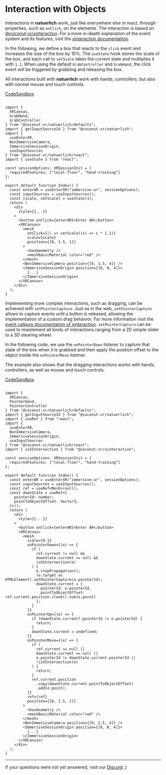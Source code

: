 # Interaction with Objects

Interactions in **natuerlich** work, just like everywhere else in react, through properties, such as `onClick`, on the elements. The interaction is based on [@coconut-xr/xinteraction](https://github.com/coconut-xr/xinteraction). For a more in-depth explanation of the event system and its features, visit the [xinteraction documentation](https://coconut-xr.github.io/xinteraction/#/).

In the following, we define a box that reacts to the `click` event and increases the size of the box by 10%. The `useState` hook stores the scale of the box, and each call to `setScale` takes the current state and multiplies it with `1.1`. When using the default `GrabController` and `GrabHand`, the click event will be triggered by grabbing and releasing the box.

All interactions built with **natuerlich**  work with hands, controllers, but also with normal mouse and touch controls.

[CodeSandbox](https://codesandbox.io/s/natuerlich-object-interaction-lj9lpj?file=/src/app.tsx)

![]()

```tsx
import {
  XRCanvas,
  GrabHand,
  GrabController
} from "@coconut-xr/natuerlich/defaults";
import { getInputSourceId } from "@coconut-xr/natuerlich";
import {
  useEnterXR,
  NonImmersiveCamera,
  ImmersiveSessionOrigin,
  useInputSources
} from "@coconut-xr/natuerlich/react";
import { useState } from "react";

const sessionOptions: XRSessionInit = {
  requiredFeatures: ["local-floor", "hand-tracking"]
};

export default function Index() {
  const enterAR = useEnterXR("immersive-ar", sessionOptions);
  const inputSources = useInputSources();
  const [scale, setScale] = useState(1);
  return (
    <div
      style={{...}}
    >
      <button onClick={enterAR}>Enter AR</button>
      <XRCanvas>
        <mesh
          onClick={() => setScale((s) => s * 1.1)}
          scale={scale}
          position={[0, 1.5, 1]}
        >
          <boxGeometry />
          <meshBasicMaterial color="red" />
        </mesh>
        <NonImmersiveCamera position={[0, 1.5, 4]} />
        <ImmersiveSessionOrigin position={[0, 0, 4]}>
          {...}
        </ImmersiveSessionOrigin>
      </XRCanvas>
    </div>
  );
}

```
Implementing more complex interactions, such as dragging, can be achieved with `setPointerCapture`. Just as in the web, `setPointerCapture` allows to capture events until a button is released, allowing the implementation of a custom drag behavior. For more information visit the [event catpure documentation of xinteraction](https://coconut-xr.github.io/xinteraction/#/event-capture.md). `setPointerCapture` can be used to impelement all kinds of interactions ranging from a 2D simple slider to a 3D stearing wheel.

In the following code, we use the `onPointerDown` listener to capture that state of the box when it is grabbed and then apply the position offset to the object inside the `onPointerMove` listener.

The example also shows that the dragging interactions works with hands, controllers, as well as mouse and touch controls.

[CodeSandbox](https://codesandbox.io/s/natuerlich-drag-qc378s?file=/src/app.tsx)

![]()

```tsx
import {
  XRCanvas,
  PointerHand,
  PointerController
} from "@coconut-xr/natuerlich/defaults";
import { getInputSourceId } from "@coconut-xr/natuerlich";
import { useRef } from "react";
import {
  useEnterXR,
  NonImmersiveCamera,
  ImmersiveSessionOrigin,
  useInputSources
} from "@coconut-xr/natuerlich/react";
import { isXIntersection } from "@coconut-xr/xinteraction";

const sessionOptions: XRSessionInit = {
  requiredFeatures: ["local-floor", "hand-tracking"]
};

export default function Index() {
  const enterAR = useEnterXR("immersive-ar", sessionOptions);
  const inputSources = useInputSources();
  const ref = useRef<Mesh>(null);
  const downState = useRef<{
    pointerId: number;
    pointToObjectOffset: Vector3;
  }>();
  return (
    <div
      style={{...}}
    >
      <button onClick={enterAR}>Enter AR</button>
      <XRCanvas>
        <mesh
          scale={0.1}
          onPointerDown={(e) => {
            if (
              ref.current != null &&
              downState.current == null &&
              isXIntersection(e)
            ) {
              e.stopPropagation();
              (e.target as HTMLElement).setPointerCapture(e.pointerId);
              downState.current = {
                pointerId: e.pointerId,
                pointToObjectOffset: ref.current.position.clone().sub(e.point)
              };
            }
          }}
          onPointerUp={(e) => {
            if (downState.current?.pointerId != e.pointerId) {
              return;
            }
            downState.current = undefined;
          }}
          onPointerMove={(e) => {
            if (
              ref.current == null ||
              downState.current == null ||
              e.pointerId != downState.current.pointerId ||
              !isXIntersection(e)
            ) {
              return;
            }
            ref.current.position
              .copy(downState.current.pointToObjectOffset)
              .add(e.point);
          }}
          ref={ref}
          position={[0, 1.5, 1]}
        >
          <boxGeometry />
          <meshBasicMaterial color="red" />
        </mesh>
        <NonImmersiveCamera position={[0, 1.5, 4]} />
        <ImmersiveSessionOrigin position={[0, 0, 4]}>
          {...}
        </ImmersiveSessionOrigin>
      </XRCanvas>
    </div>
  );
}
```

---

If your questions were not yet answered, visit our [Discord](https://discord.gg/NCYM8ujndE) ;)